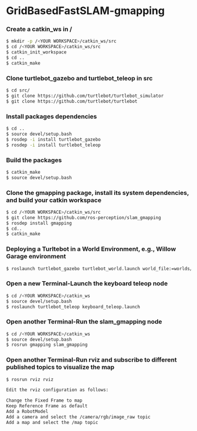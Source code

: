 # GridBasedFastSLAM-gmapping

### Create a catkin_ws in /<YOUR WORKSPACE>
```sh
$ mkdir -p /<YOUR WORKSPACE>/catkin_ws/src
$ cd /<YOUR WORKSPACE>/catkin_ws/src
$ catkin_init_workspace
$ cd ..
$ catkin_make
```
### Clone turtlebot_gazebo and turtlebot_teleop in src
```sh
$ cd src/
$ git clone https://github.com/turtlebot/turtlebot_simulator
$ git clone https://github.com/turtlebot/turtlebot
```
### Install packages dependencies
```sh
$ cd ..
$ source devel/setup.bash
$ rosdep -i install turtlebot_gazebo
$ rosdep -i install turtlebot_teleop
```
### Build the packages
```sh
$ catkin_make
$ source devel/setup.bash
```
### Clone the gmapping package, install its system dependencies, and build your catkin workspace
```sh
$ cd /<YOUR WORKSPACE>/catkin_ws/src
$ git clone https://github.com/ros-perception/slam_gmapping
$ rosdep install gmapping
$ cd..
$ catkin_make
```
### Deploying a Turltebot in a World Environment, e.g., Willow Garage environment
```sh
$ roslaunch turtlebot_gazebo turtlebot_world.launch world_file:=worlds/willowgarage.world
```
### Open a new Terminal-Launch the keyboard teleop node
```sh
$ cd /<YOUR WORKSPACE>/catkin_ws
$ source devel/setup.bash
$ roslaunch turtlebot_teleop keyboard_teleop.launch
```
### Open another Terminal-Run the slam_gmapping node
```sh
$ cd /<YOUR WORKSPACE>/catkin_ws
$ source devel/setup.bash
$ rosrun gmapping slam_gmapping
```
### Open another Terminal-Run rviz and subscribe to different published topics to visualize the map
```sh
$ rosrun rviz rviz

Edit the rviz configuration as follows:

Change the Fixed Frame to map
Keep Reference Frame as default
Add a RobotModel
Add a camera and select the /camera/rgb/image_raw topic
Add a map and select the /map topic
```




